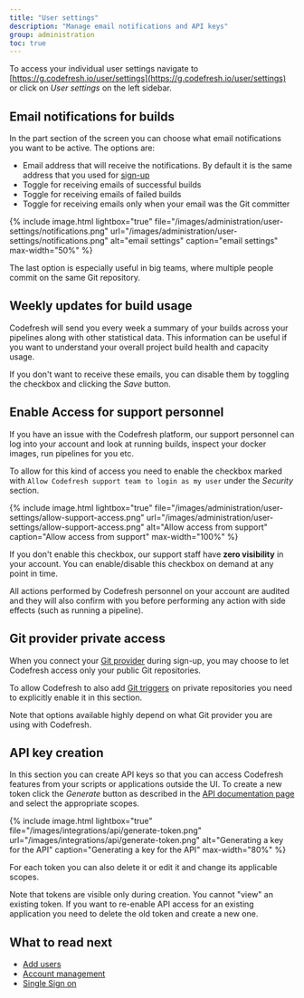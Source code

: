 ```yaml
---
title: "User settings"
description: "Manage email notifications and API keys"
group: administration
toc: true
---
```


To access your individual user settings navigate to [https://g.codefresh.io/user/settings](https://g.codefresh.io/user/settings) or click on *User settings* on the left sidebar.

## Email notifications for builds 

In the part section of the screen you can choose what email notifications you want to be active. 
The options are:

* Email address that will receive the notifications. By default it is the same address that you used for [sign-up]({{site.baseurl}}/docs/getting-started/create-a-codefresh-account/)
* Toggle for receiving emails of successful builds
* Toggle for receiving emails of failed builds
* Toggle for receiving emails only when your email was the Git committer 

{% include image.html
lightbox="true"
file="/images/administration/user-settings/notifications.png"
url="/images/administration/user-settings/notifications.png"
alt="email settings"
caption="email settings"
max-width="50%"
%}

The last option is especially useful in big teams, where multiple people commit on the same Git repository.


## Weekly updates for build usage

Codefresh will send you every week a summary of your builds across your pipelines along with other statistical data. This information can be useful if you want to understand your overall project build health and capacity usage.

If you don't want to receive these emails, you can disable them by toggling the checkbox and clicking the *Save* button.

## Enable Access for support personnel

If you have an issue with the Codefresh platform, our support personnel can log into your account and look at running
builds, inspect your docker images, run pipelines for you etc.

To allow for this kind of access you need to enable the checkbox marked with `Allow Codefresh support team to login as my user` 
under the *Security* section.

{% include image.html
lightbox="true"
file="/images/administration/user-settings/allow-support-access.png"
url="/images/administration/user-settings/allow-support-access.png"
alt="Allow access from support"
caption="Allow access from support"
max-width="100%"
%}

If you don't enable this checkbox, our support staff have **zero visibility** in your account. You can enable/disable this checkbox on demand at any point in time.

All actions performed by Codefresh personnel on your account are audited and they will also confirm with you before performing any action with side effects (such as running a pipeline).


## Git provider private access

When you connect your [Git provider]({{site.baseurl}}/docs/integrations/git-providers/) during sign-up, you may choose to let Codefresh access only your public Git repositories.

To allow Codefresh to also add [Git triggers]({{site.baseurl}}/docs/configure-ci-cd-pipeline/triggers/git-triggers/) on private repositories you need to explicitly enable it in this section. 

Note that options available highly depend on what Git provider you are using with Codefresh.

## API key creation

In this section you can create API keys so that you can access Codefresh features from your scripts or applications outside the UI. To create a new token click the *Generate* button as described in the [API documentation page]({{site.baseurl}}/docs/integrations/codefresh-api/#authentication-instructions) and select the appropriate scopes.

{% include image.html
lightbox="true"
file="/images/integrations/api/generate-token.png"
url="/images/integrations/api/generate-token.png"
alt="Generating a key for the API"
caption="Generating a key for the API"
max-width="80%"
%}

For each token you can also delete it or edit it and change its applicable scopes.

Note that tokens are visible only during creation. You cannot "view" an existing token. If you want to re-enable API access for an existing application you need to delete the old token and create a new one.



## What to read next

* [Add users]({{site.baseurl}}/docs/administration/invite-your-team-member/)
* [Account management]({{site.baseurl}}/docs/administration/ent-account-mng/)
* [Single Sign on]({{site.baseurl}}/docs/administration/single-sign-on/)

